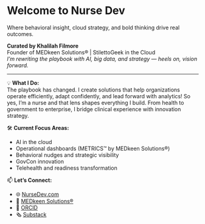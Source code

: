 # Welcome to Nurse Dev 
Where behavioral insight, cloud strategy, and bold thinking drive real outcomes.

**Curated by Khalilah Filmore**  
Founder of MEDkeen Solutions® | StilettoGeek in the Cloud  
*I’m rewriting the playbook with AI, big data, and strategy — heels on, vision forward.*

---

💡 **What I Do:**  
The playbook has changed. I create solutions that help organizations operate efficiently, adapt confidently, and lead forward with analytics!
So yes, I’m a nurse and that lens shapes everything I build. From health to government to enterprise, I bridge clinical experience with innovation strategy.


🛠️ **Current Focus Areas:**  
- AI in the cloud  
- Operational dashboards (METRICS™ by MEDkeen Solutions®)  
- Behavioral nudges and strategic visibility  
- GovCon innovation  
- Telehealth and readiness transformation

📫 **Let’s Connect:**  
- 🌐 [NurseDev.com](https://www.nursedev.com)  
- 💼 [MEDkeen Solutions®](https://www.medkeensolutions.com)  
- 🧬 [ORCID](https://orcid.org/0009-0006-5743-3386)  
- 🗞️ [Substack](https://substack.com/@stilettogeek)
